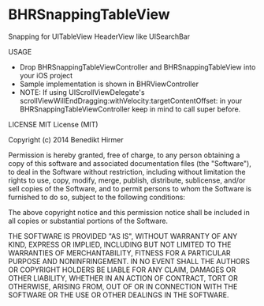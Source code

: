 BHRSnappingTableView
====================

Snapping for UITableView HeaderView like UISearchBar


USAGE
- Drop BHRSnappingTableViewController and BHRSnappingTableView into your iOS project
- Sample implementation is shown in BHRViewController
- NOTE: If using UIScrollViewDelegate's scrollViewWillEndDragging:withVelocity:targetContentOffset: in your BHRSnappingTableViewController keep in mind to call super before.


LICENSE
MIT License (MIT)

Copyright (c) 2014 Benedikt Hirmer

Permission is hereby granted, free of charge, to any person obtaining a copy of this software and associated documentation files (the "Software"), to deal in the Software without restriction, including without limitation the rights to use, copy, modify, merge, publish, distribute, sublicense, and/or sell copies of the Software, and to permit persons to whom the Software is furnished to do so, subject to the following conditions:

The above copyright notice and this permission notice shall be included in all copies or substantial portions of the Software.

THE SOFTWARE IS PROVIDED "AS IS", WITHOUT WARRANTY OF ANY KIND, EXPRESS OR IMPLIED, INCLUDING BUT NOT LIMITED TO THE WARRANTIES OF MERCHANTABILITY, FITNESS FOR A PARTICULAR PURPOSE AND NONINFRINGEMENT. IN NO EVENT SHALL THE AUTHORS OR COPYRIGHT HOLDERS BE LIABLE FOR ANY CLAIM, DAMAGES OR OTHER LIABILITY, WHETHER IN AN ACTION OF CONTRACT, TORT OR OTHERWISE, ARISING FROM, OUT OF OR IN CONNECTION WITH THE SOFTWARE OR THE USE OR OTHER DEALINGS IN THE SOFTWARE.
